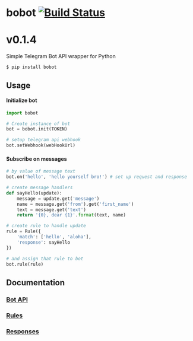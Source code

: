 # bobot [![Build Status](https://travis-ci.org/zefirka/bobot.svg?branch=dev0.1.0)](https://travis-ci.org/zefirka/bobot)

# v0.1.4

Simple Telegram Bot API wrapper for Python 

```
$ pip install bobot
```

## Usage

#### Initialize bot
```python
import bobot

# Create instance of bot
bot = bobot.init(TOKEN)

# setup telegram api webhook
bot.setWebhook(webHookUrl)
```

#### Subscribe on messages

```python
# by value of message text
bot.on('hello', 'hello yourself bro!') # set up request and response

# create message handlers
def sayHello(update):
	message = update.get('message')
	name = message.get('from').get('first_name')
	text = message.get('text')
	return '{0}, dear {1}'.format(text, name)

# create rule to handle update
rule = Rule({
	'match': ['hello', 'aloha'],
	'response': sayHello
})

# and assign that rule to bot
bot.rule(rule)
```

## Documentation

### [Bot API](https://github.com/zefirka/bobot/tree/master/docs/API.md)
### [Rules](https://github.com/zefirka/bobot/tree/master/docs/Rule.md)
### [Responses](https://github.com/zefirka/bobot/tree/master/docs/Responses.md)